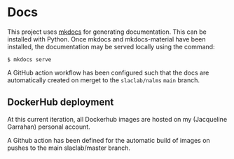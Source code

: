# Docs

This project uses [mkdocs](https://www.mkdocs.org/) for generating documentation. This can be installed with Python. Once mkdocs and mkdocs-material have been installed, the documentation may be served locally using the command:

```
$ mkdocs serve
```

A GitHub action workflow has been configured such that the docs are automatically created on merget to the `slaclab/nalms` `main` branch.



## DockerHub deployment

At this current iteration, all Dockerhub images are hosted on my (Jacqueline Garrahan) personal account. 

A Github action has been defined for the automatic build of images on pushes to the main slaclab/master branch. 

